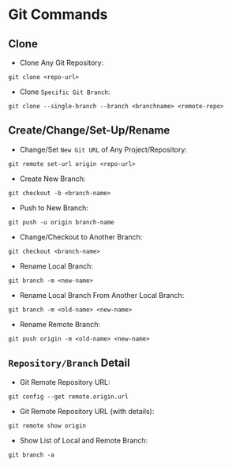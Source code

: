 # Git Commands

## Clone
- Clone Any Git Repository:
```
git clone <repo-url>
```

- Clone `Specific Git Branch`:
```
git clone --single-branch --branch <branchname> <remote-repo>
```

## Create/Change/Set-Up/Rename
- Change/Set `New Git URL` of Any Project/Repository:
```
git remote set-url origin <repo-url>
```
- Create New Branch:
```
git checkout -b <branch-name>
```

- Push to New Branch:
```
git push -u origin branch-name
```

- Change/Checkout to Another Branch:
```
git checkout <branch-name>
```

- Rename Local Branch:
```
git branch -m <new-name>
```

- Rename Local Branch From Another Local Branch:
```
git branch -m <old-name> <new-name>
```

- Rename Remote Branch:
```
git push origin -m <old-name> <new-name>
```

## `Repository/Branch` Detail

- Git Remote Repository URL:
```
git config --get remote.origin.url 
```

- Git Remote Repository URL (with details):
```
git remote show origin 
```

- Show List of Local and Remote Branch:
```
git branch -a
```
